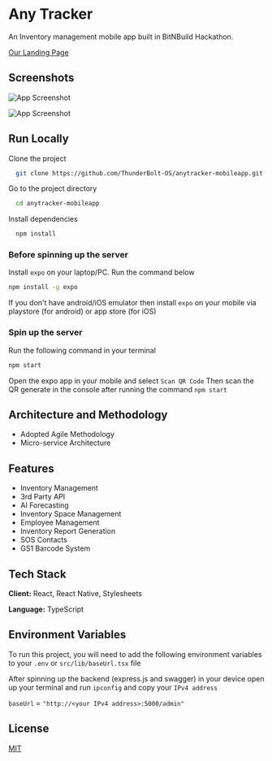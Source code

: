 
# Any Tracker

An Inventory management mobile app built in BitNBuild Hackathon.

[Our Landing Page ](https://any-tracker.surge.sh/)


## Screenshots

![App Screenshot](https://any-tracker.surge.sh/_next/static/images/banner1-59a5e72b668b3fbef9b4890f6fe807b3.png)

![App Screenshot](https://any-tracker.surge.sh/_next/static/images/banner2-efb5e5562978c22722055a9af921af84.png)



## Run Locally

Clone the project

```bash
  git clone https://github.com/ThunderBolt-OS/anytracker-mobileapp.git
```

Go to the project directory

```bash
  cd anytracker-mobileapp
```

Install dependencies

```bash
  npm install
```
### Before spinning up the server 

Install `expo` on your laptop/PC. Run the command below
```bash
npm install -g expo
```

If you don't have android/iOS emulator then install `expo` on your mobile via playstore (for android) or app store (for iOS)

### Spin up the server
Run the following command in your terminal

```bash
npm start
```

Open the expo app in your mobile and select `Scan QR Code`
Then scan the QR generate in the console after running the command `npm start`  




## Architecture and Methodology 

- Adopted Agile Methodology
- Micro-service Architecture
## Features

- Inventory Management
- 3rd Party API
- AI Forecasting
- Inventory Space Management
- Employee Management
- Inventory Report Generation
- SOS Contacts
- GS1 Barcode System


## Tech Stack

**Client:** React, React Native, Stylesheets

**Language:** TypeScript


## Environment Variables

To run this project, you will need to add the following environment variables to your `.env` or `src/lib/baseUrl.tsx` file

After spinning up the backend (express.js and swagger) in your device open up your terminal and run `ipconfig` and copy your `IPv4 address`

`baseUrl` = `"http://<your IPv4 address>:5000/admin"`



## License

[MIT](https://choosealicense.com/licenses/mit/)

